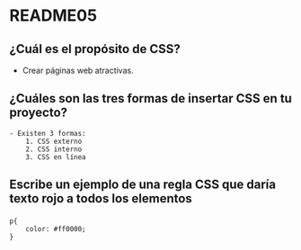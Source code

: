 # README05

## ¿Cuál es el propósito de CSS?
+ Crear páginas web atractivas.

## ¿Cuáles son las tres formas de insertar CSS en tu proyecto?
    
    - Existen 3 formas:
        1. CSS externo
        2. CSS interno
        3. CSS en línea

## Escribe un ejemplo de una regla CSS que daría texto rojo a todos los elementos <p>

    p{
        color: #ff0000;
    }